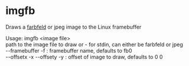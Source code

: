 # imgfb
Draws a [farbfeld](http://tools.suckless.org/farbfeld/) or jpeg image to the Linux framebuffer

Usage: imgfb \<image file\>\
path to the image file to draw or - for stdin, can either be farbfeld or jpeg\
--framebuffer -f : framebuffer name, defaults to fb0\
--offsetx -x --offsety -y : offset of image to draw, defaults to 0 0
